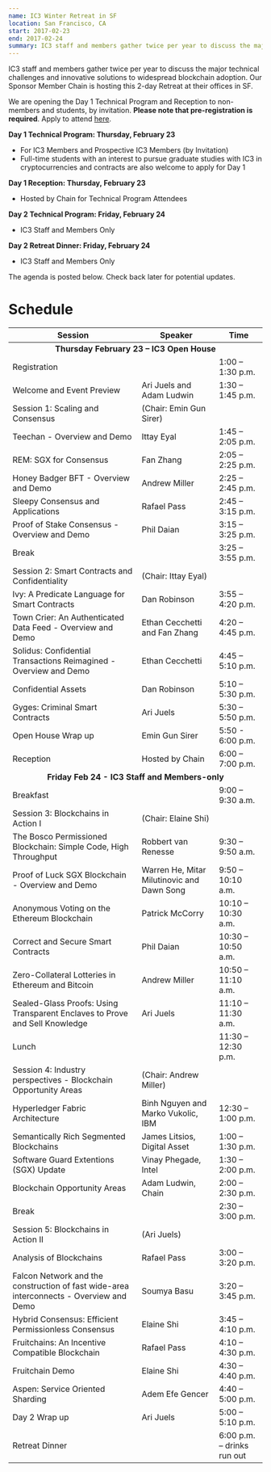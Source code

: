 ```yaml
---
name: IC3 Winter Retreat in SF
location: San Francisco, CA
start: 2017-02-23
end: 2017-02-24
summary: IC3 staff and members gather twice per year to discuss the major technical challenges and innovative solutions to widespread blockchain adoption. Our Sponsor Member Chain is hosting this 2-day Retreat at their offices in SF.
---
```


IC3 staff and members gather twice per year to discuss the major technical challenges and innovative solutions to widespread blockchain adoption. Our Sponsor Member Chain is hosting this 2-day Retreat at their offices in SF. 

We are opening the Day 1 Technical Program and Reception to non-members and students, by invitation.  **Please note that pre-registration is required**.  Apply to attend [here](https://docs.google.com/forms/d/e/1FAIpQLSexQulQPLmGbdIvzm2K-bYRyqJSPI1HkxgeZuJLRSkE15SH3w/viewform).

**Day 1 Technical Program: Thursday, February 23**

- For IC3 Members and Prospective IC3 Members (by Invitation)
- Full-time students with an interest to pursue graduate studies with IC3 in cryptocurrencies and contracts are also welcome to apply for Day 1

**Day 1 Reception: Thursday, February 23**

- Hosted by Chain for Technical Program Attendees

**Day 2 Technical Program: Friday, February 24**

- IC3 Staff and Members Only

**Day 2 Retreat Dinner: Friday, February 24**

- IC3 Staff and Members Only

The agenda is posted below. Check back later for potential updates.

# Schedule

<table class="ui striped table">
<thead>
<tr>
<th>Session</th>
<th>Speaker</th>
<th>Time</th>
</tr>
</thead>
<tbody>
<tr>
<td colspan="3" style="text-align:center"><strong>Thursday February 23 – IC3 Open House</strong></td>
</tr>
<tr>
<td>Registration</td>
<td> </td>
<td>1:00 – 1:30 p.m.</td>
</tr>
<tr>
<td>Welcome and Event Preview</td>
<td>Ari Juels and Adam Ludwin</td>
<td>1:30 – 1:45 p.m.</td>
</tr>
<tr>
<td>Session 1: Scaling and Consensus  </td>
<td>(Chair: Emin Gun Sirer)</td>
<td> </td>
</tr>
<tr>
<td>Teechan - Overview and Demo</td>
<td>Ittay Eyal</td>
<td>1:45 – 2:05 p.m.</td>
</tr>
<tr>
<td>REM: SGX for Consensus</td>
<td>Fan Zhang</td>
<td>2:05 – 2:25 p.m.</td>
</tr>
<tr>
<td>Honey Badger BFT - Overview and Demo</td>
<td>Andrew Miller</td>
<td>2:25 – 2:45 p.m.</td>
</tr>
<tr>
<td>Sleepy Consensus and Applications</td>
<td>Rafael Pass</td>
<td>2:45 – 3:15 p.m.</td>
</tr>
<tr>
<td>Proof of Stake Consensus - Overview and Demo</td>
<td>Phil Daian</td>
<td>3:15 – 3:25 p.m.</td>
</tr>
<tr>
<td>Break</td>
<td> </td>
<td>3:25 – 3:55 p.m.</td>
</tr>
<tr>
<td>Session 2: Smart Contracts and Confidentiality</td>
<td>(Chair: Ittay Eyal)</td>
<td> </td>
</tr>
<tr>
<td>Ivy: A Predicate Language for Smart Contracts</td>
<td>Dan Robinson</td>
<td>3:55 – 4:20 p.m.</td>
</tr>
<tr>
<td>Town Crier: An Authenticated Data Feed - Overview and Demo</td>
<td>Ethan Cecchetti and Fan Zhang</td>
<td>4:20 – 4:45 p.m.</td>
</tr>
<tr>
<td>Solidus: Confidential Transactions Reimagined - Overview and Demo</td>
<td>Ethan Cecchetti</td>
<td>4:45 – 5:10 p.m.</td>
</tr>
<tr>
<td>Confidential Assets</td>
<td>Dan Robinson</td>
<td>5:10 – 5:30 p.m.</td>
</tr>
<tr>
<td>Gyges: Criminal Smart Contracts</td>
<td>Ari Juels</td>
<td>5:30 – 5:50 p.m.</td>
</tr>
<tr>
<td>Open House Wrap up</td>
<td>Emin Gun Sirer</td>
<td>5:50 - 6:00 p.m.</td>
</tr>
<tr>
<td>Reception</td>
<td>Hosted by Chain</td>
<td>6:00 – 7:00 p.m.</td>
</tr>
<tr>
<td colspan="3" style="text-align:center"><strong>Friday Feb 24 - IC3 Staff and Members-only</strong></td>
</tr>
<tr>
<td>Breakfast</td>
<td> </td>
<td>9:00 – 9:30 a.m.</td>
</tr>
<tr>
<td>Session 3: Blockchains in Action I</td>
<td>(Chair: Elaine Shi)</td>
<td> </td>
</tr>
<tr>
<td>The Bosco Permissioned Blockchain: Simple Code, High Throughput</td>
<td>Robbert van Renesse</td>
<td>9:30 – 9:50 a.m.</td>
</tr>
<tr>
<td>Proof of Luck SGX Blockchain - Overview and Demo</td>
<td>Warren He, Mitar Milutinovic and Dawn Song</td>
<td>9:50 – 10:10 a.m.</td>
</tr>
<tr>
<td>Anonymous Voting on the Ethereum Blockchain</td>
<td>Patrick McCorry</td>
<td>10:10 – 10:30 a.m.</td>
</tr>
<tr>
<td>Correct and Secure Smart Contracts</td>
<td>Phil Daian</td>
<td>10:30 – 10:50 a.m.</td>
</tr>
<tr>
<td>Zero-Collateral Lotteries in Ethereum and Bitcoin</td>
<td>Andrew Miller</td>
<td>10:50 – 11:10 a.m.</td>
</tr>
<tr>
<td>Sealed-Glass Proofs: Using Transparent Enclaves to Prove and Sell Knowledge</td>
<td>Ari Juels</td>
<td>11:10 – 11:30 a.m.</td>
</tr>
<tr>
<td>Lunch</td>
<td> </td>
<td>11:30 – 12:30 p.m.</td>
</tr>
<tr>
<td>Session 4: Industry perspectives - Blockchain Opportunity Areas</td>
<td>(Chair: Andrew Miller)</td>
<td> </td>
</tr>
<tr>
<td>Hyperledger Fabric Architecture</td>
<td>Binh Nguyen and Marko Vukolic, IBM</td>
<td>12:30 – 1:00 p.m.</td>
</tr>
<tr>
<td>Semantically Rich Segmented Blockchains</td>
<td>James Litsios, Digital Asset</td>
<td>1:00 – 1:30 p.m.</td>
</tr>
<tr>
<td>Software Guard Extentions (SGX) Update</td>
<td>Vinay Phegade, Intel</td>
<td>1:30 – 2:00 p.m.</td>
</tr>
<tr>
<td>Blockchain Opportunity Areas</td>
<td>Adam Ludwin, Chain</td>
<td>2:00 – 2:30 p.m.</td>
</tr>
<tr>
<td>Break </td>
<td> </td>
<td>2:30 – 3:00 p.m.</td>
</tr>
<tr>
<td>Session 5: Blockchains in Action II</td>
<td>(Ari Juels)</td>
<td> </td>
</tr>
<tr>
<td>Analysis of Blockchains</td>
<td>Rafael Pass</td>
<td>3:00 – 3:20 p.m.</td>
</tr>
<tr>
<td>Falcon Network and the construction of fast wide-area interconnects - Overview and Demo</td>
<td>Soumya Basu</td>
<td>3:20 – 3:45 p.m.</td>
</tr>
<tr>
<td>Hybrid Consensus: Efficient Permissionless Consensus</td>
<td>Elaine Shi</td>
<td>3:45 – 4:10 p.m.</td>
</tr>
<tr>
<td>Fruitchains: An Incentive Compatible Blockchain</td>
<td>Rafael Pass</td>
<td>4:10 – 4:30 p.m.</td>
</tr>
<tr>
<td>Fruitchain Demo</td>
<td>Elaine Shi</td>
<td>4:30 – 4:40 p.m.</td>
</tr>
<tr>
<td>Aspen: Service Oriented Sharding</td>
<td>Adem Efe Gencer</td>
<td>4:40 – 5:00 p.m.</td>
</tr>
<tr>
<td>Day 2 Wrap up</td>
<td>Ari Juels</td>
<td>5:00 – 5:10 p.m.</td>
</tr>
<tr>
<td>Retreat Dinner</td>
<td> </td>
<td>6:00 p.m. – drinks run out</td>
</tr>
</tbody>
</table>

